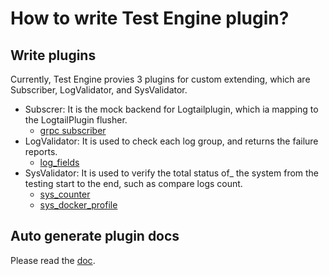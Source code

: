# How to write Test Engine plugin?

## Write plugins

Currently, Test Engine provies 3 plugins for custom extending, which are Subscriber, LogValidator, and SysValidator.

- Subscrer:  It is the mock backend for Logtailplugin, which ia mapping to the LogtailPlugin flusher.
  - [grpc subscriber](../engine/subscriber/grpc.go)
- LogValidator: It is used to check each log group, and returns the failure reports.
  - [log_fields](../engine/validator/log_fields.go)
- SysValidator: It is used to verify the total status of_ the system from the testing start to the end, such as compare
  logs count.
  - [sys_counter](../engine/validator/sys_counter.go)
  - [sys_docker_profile](../engine/validator/sys_docker_profile.go)

## Auto generate plugin docs

Please read the [doc](./How-to-generate-plugin-doc.md).
